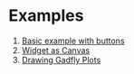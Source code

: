 # Examples

1. [Basic example with buttons](ex1/README.md)
1. [Widget as Canvas](ex2/README.md)
1. [Drawing Gadfly Plots](ex3/README.md)
